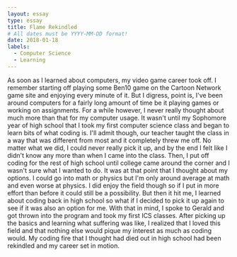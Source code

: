 ```yaml
---
layout: essay
type: essay
title: Flame Rekindled
# All dates must be YYYY-MM-DD format!
date: 2018-01-18
labels:
  - Computer Science
  - Learning
---
```


As soon as I learned about computers, my video game career took off. I remember starting off playing some Ben10 game on the Cartoon Network game site and enjoying every minute of it. But I digress, point is, I've been around computers for a fairly long amount of time be it playing games or working on assignments. For a while however, I never really thought about much more than that for my computer usage. It wasn't until my Sophomore year of high school that I took my first computer science class and began to learn bits of what coding is. I'll admit though, our teacher taught the class in a way that was different from most and it completely threw me off. No matter what we did, I could never really pick it up, and by the end I felt like I didn't know any more than when I came into the class. Then, I put off coding for the rest of high school until college came around the corner and I wasn't sure what I wanted to do. It was at that point that I thought about my options. I could go into math or physics but I'm only around average at math and even worse at physics. I did enjoy the field though so if I put in more effort than before it could still be a possibility. But then it hit me, I learned about coding back in high school so what if I decided to pick it up again to see if it was also an option for me. With that in mind, I spoke to Gerald and got thrown into the program and took my first ICS classes. After picking up the basics and learning what suffering was like, I realized that I loved this field and that nothing else would pique my interest as much as coding would. My coding fire that I thought had died out in high school had been rekindled and my career set in motion.
